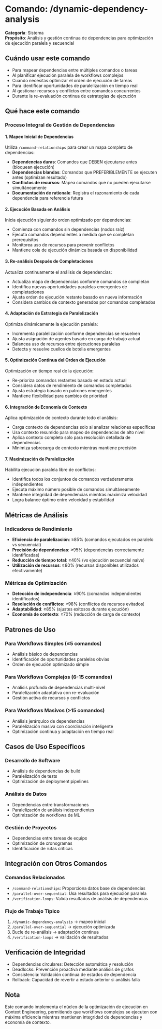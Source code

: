# Comando: /dynamic-dependency-analysis

**Categoría**: Sistema  
**Propósito**: Análisis y gestión continua de dependencias para optimización de ejecución paralela y secuencial

## Cuándo usar este comando
- Para mapear dependencias entre múltiples comandos o tareas
- Al planificar ejecución paralela de workflows complejos
- Cuando necesitas optimizar el orden de ejecución de tareas
- Para identificar oportunidades de paralelización en tiempo real
- Al gestionar recursos y conflictos entre comandos concurrentes
- Durante la re-evaluación continua de estrategias de ejecución

## Qué hace este comando

### Proceso Integral de Gestión de Dependencias

#### 1. Mapeo Inicial de Dependencias
Utiliza `/command-relationships` para crear un mapa completo de dependencias:
- **Dependencias duras**: Comandos que DEBEN ejecutarse antes (bloquean ejecución)
- **Dependencias blandas**: Comandos que PREFERIBLEMENTE se ejecuten antes (optimizan resultado)
- **Conflictos de recursos**: Mapea comandos que no pueden ejecutarse simultáneamente
- **Documentación de rationale**: Registra el razonamiento de cada dependencia para referencia futura

#### 2. Ejecución Basada en Análisis
Inicia ejecución siguiendo orden optimizado por dependencias:
- Comienza con comandos sin dependencias (nodos raíz)
- Ejecuta comandos dependientes a medida que se completan prerequisitos
- Monitorea uso de recursos para prevenir conflictos
- Mantiene cola de ejecución dinámica basada en disponibilidad

#### 3. Re-análisis Después de Completaciones
Actualiza continuamente el análisis de dependencias:
- Actualiza mapa de dependencias conforme comandos se completan
- Identifica nuevas oportunidades paralelas emergentes de completaciones
- Ajusta orden de ejecución restante basado en nueva información
- Considera cambios de contexto generados por comandos completados

#### 4. Adaptación de Estrategia de Paralelización
Optimiza dinámicamente la ejecución paralela:
- Incrementa paralelización conforme dependencias se resuelven
- Ajusta asignación de agentes basado en carga de trabajo actual
- Balancea uso de recursos entre ejecuciones paralelas
- Detecta y resuelve cuellos de botella emergentes

#### 5. Optimización Continua del Orden de Ejecución
Optimización en tiempo real de la ejecución:
- Re-prioriza comandos restantes basado en estado actual
- Considera datos de rendimiento de comandos completados
- Ajusta estrategia basado en patrones emergentes
- Mantiene flexibilidad para cambios de prioridad

#### 6. Integración de Economía de Contexto
Aplica optimización de contexto durante todo el análisis:
- Carga contexto de dependencias solo al analizar relaciones específicas
- Usa contexto resumido para mapeo de dependencias de alto nivel
- Aplica contexto completo solo para resolución detallada de dependencias
- Minimiza sobrecarga de contexto mientras mantiene precisión

#### 7. Maximización de Paralelización
Habilita ejecución paralela libre de conflictos:
- Identifica todos los conjuntos de comandos verdaderamente independientes
- Ejecuta máximo número posible de comandos simultáneamente
- Mantiene integridad de dependencias mientras maximiza velocidad
- Logra balance óptimo entre velocidad y estabilidad

## Métricas de Análisis

### Indicadores de Rendimiento
- **Eficiencia de paralelización**: ≥85% (comandos ejecutados en paralelo vs secuencial)
- **Precisión de dependencias**: ≥95% (dependencias correctamente identificadas)
- **Reducción de tiempo total**: ≥40% (vs ejecución secuencial naive)
- **Utilización de recursos**: ≥80% (recursos disponibles utilizados efectivamente)

### Métricas de Optimización
- **Detección de independencia**: ≥90% (comandos independientes identificados)
- **Resolución de conflictos**: ≥98% (conflictos de recursos evitados)
- **Adaptabilidad**: ≥85% (ajustes exitosos durante ejecución)
- **Economía de contexto**: ≥70% (reducción de carga de contexto)

## Patrones de Uso

### Para Workflows Simples (≤5 comandos)
- Análisis básico de dependencias
- Identificación de oportunidades paralelas obvias
- Orden de ejecución optimizado simple

### Para Workflows Complejos (6-15 comandos)
- Análisis profundo de dependencias multi-nivel
- Paralelización adaptativa con re-evaluación
- Gestión activa de recursos y conflictos

### Para Workflows Masivos (>15 comandos)
- Análisis jerárquico de dependencias
- Paralelización masiva con coordinación inteligente
- Optimización continua y adaptación en tiempo real

## Casos de Uso Específicos

### Desarrollo de Software
- Análisis de dependencias de build
- Paralelización de tests
- Optimización de deployment pipelines

### Análisis de Datos
- Dependencias entre transformaciones
- Paralelización de análisis independientes
- Optimización de workflows de ML

### Gestión de Proyectos
- Dependencias entre tareas de equipo
- Optimización de cronogramas
- Identificación de rutas críticas

## Integración con Otros Comandos

### Comandos Relacionados
- `/command-relationships`: Proporciona datos base de dependencias
- `/parallel-over-sequential`: Usa resultados para ejecución paralela
- `/verification-loops`: Valida resultados de análisis de dependencias

### Flujo de Trabajo Típico
1. `/dynamic-dependency-analysis` → mapeo inicial
2. `/parallel-over-sequential` → ejecución optimizada  
3. Bucle de re-análisis → adaptación continua
4. `/verification-loops` → validación de resultados

## Verificación de Integridad
- Dependencias circulares: Detección automática y resolución
- Deadlocks: Prevención proactiva mediante análisis de grafos
- Consistencia: Validación continua de estados de dependencia
- Rollback: Capacidad de revertir a estado anterior si análisis falla

## Nota
Este comando implementa el núcleo de la optimización de ejecución en Context Engineering, permitiendo que workflows complejos se ejecuten con máxima eficiencia mientras mantienen integridad de dependencias y economía de contexto.